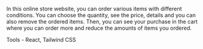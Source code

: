 In this online store website, you can order various items with different conditions. You can choose the quantity, see the price, details and you can also remove the ordered items. Then, you can see your purchase in the cart where you can order more and reduce the amounts of items you ordered.

Tools - React, Tailwind CSS
